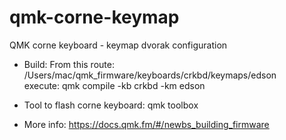 # qmk-corne-keymap
QMK corne keyboard - keymap dvorak configuration


- Build:
From this route: /Users/mac/qmk_firmware/keyboards/crkbd/keymaps/edson <br> 
execute:  qmk compile -kb crkbd -km edson

- Tool to flash corne keyboard:
qmk toolbox

- More info:
https://docs.qmk.fm/#/newbs_building_firmware
